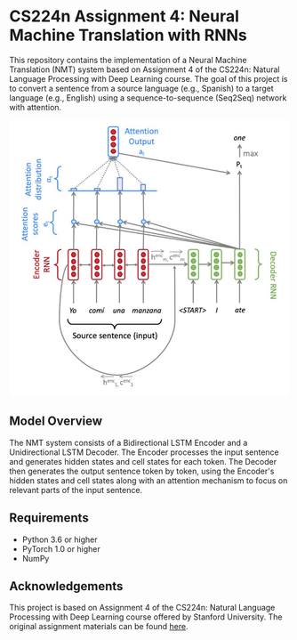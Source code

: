 # CS224n Assignment 4: Neural Machine Translation with RNNs

This repository contains the implementation of a Neural Machine Translation (NMT) system based on Assignment 4 of the CS224n: Natural Language Processing with Deep Learning course. The goal of this project is to convert a sentence from a source language (e.g., Spanish) to a target language (e.g., English) using a sequence-to-sequence (Seq2Seq) network with attention.

![Seq2Seq Model with Multiplicative Attention](./assets/seq2seq_attention.png)

## Model Overview

The NMT system consists of a Bidirectional LSTM Encoder and a Unidirectional LSTM Decoder. The Encoder processes the input sentence and generates hidden states and cell states for each token. The Decoder then generates the output sentence token by token, using the Encoder's hidden states and cell states along with an attention mechanism to focus on relevant parts of the input sentence.

## Requirements

- Python 3.6 or higher
- PyTorch 1.0 or higher
- NumPy

## Acknowledgements

This project is based on Assignment 4 of the CS224n: Natural Language Processing with Deep Learning course offered by Stanford University. The original assignment materials can be found [here](https://web.stanford.edu/class/archive/cs/cs224n/cs224n.1204/).
